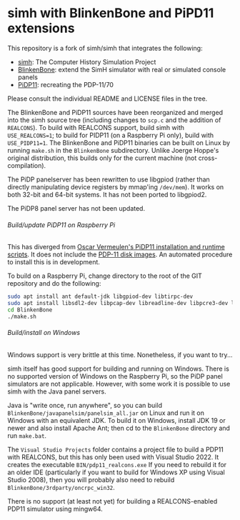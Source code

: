 # simh with BlinkenBone and PiPD11 extensions

This repository is a fork of simh/simh that integrates the following:
- [simh](https://github.com/simh/simh): The Computer History Simulation Project
- [BlinkenBone](https://github.com/j-hoppe/BlinkenBone): extend the SimH simulator with real or simulated console panels
- [PiDP11](https://obsolescence.wixsite.com/obsolescence/pidp-11): recreating the PDP-11/70

Please consult the individual README and LICENSE files in the tree.

The BlinkenBone and PiDP11 sources have been reorganized and merged into the simh source tree (including changes to ``scp.c`` and the addition of ``REALCONS``). To build with REALCONS support, build simh with ``USE_REALCONS=1``; to build for PIDP11 (on a Raspberry Pi only), build with ``USE_PIDP11=1``. The BlinkenBone and PiDP11 binaries can be built on Linux by running ``make.sh`` in the ``BlinkenBone`` subdirectory. Unlike Joerge Hoppe's original distribution, this builds only for the current machine (not cross-compilation).

The PiDP panelserver has been rewritten to use libgpiod (rather than directly manipulating device registers by mmap'ing ``/dev/mem``). It works on both 32-bit and 64-bit systems. It has not been ported to libgpiod2.

The PiDP8 panel server has not been updated.

###### Build/update PiDP11 on Raspberry Pi

This has diverged from [Oscar Vermeulen's PiDP11 installation and runtime scripts](http://pidp.net/pidp11/pidp11.tar.gz). It does not include the [PDP-11 disk images](http://pidp.net/pidp11/systems.tar.gz). An automated procedure to install this is in development.

To build on a Raspberry Pi, change directory to the root of the GIT repository and do the following:
```bash
sudo apt install ant default-jdk libgpiod-dev libtirpc-dev 
sudo apt install libsdl2-dev libpcap-dev libreadline-dev libpcre3-dev libedit-dev libpng-dev libvdeplug-dev
cd BlinkenBone
./make.sh
```

###### Build/install on Windows

Windows support is very brittle at this time. Nonetheless, if you want to try...

simh itself has good support for building and running on Windows.
There is no supported version of Windows on the Raspberry Pi, so the PiDP panel simulators are not applicable.
However, with some work it is possible to use simh with the Java panel servers.

Java is "write once, run anywhere", so you can build ``BlinkenBone/javapanelsim/panelsim_all.jar``
on Linux and run it on Windows with an equivalent JDK.
To build it on Windows, install JDK 19 or newer and also install Apache Ant;
then cd to the ``BlinkenBone`` directory and run ``make.bat``.

The ``Visual Studio Projects`` folder contains a project file to build a PDP11 with REALCONS,
but this has only been used with Visual Studio 2022. It creates the executable ``BIN/pdp11_realcons.exe``
If you need to rebuild it for an older IDE (particularly if you want to build for Windows XP
using Visual Studio 2008), then you will probably also need to rebuild ``BlinkenBone/3rdparty/oncrpc_win32``.

There is no support (at least not yet) for building a REALCONS-enabled PDP11 simulator using mingw64.
